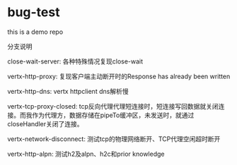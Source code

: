 # bug-test
this is a demo repo

分支说明

close-wait-server: 各种特殊情况复现close-wait

vertx-http-proxy: 复现客户端主动断开时的Response has already been written

vertx-http-dns: vertx httpclient dns解析慢

vertx-tcp-proxy-closed: tcp反向代理代理短连接时，短连接写回数据就关闭连接。而我作为代理方，数据存储在pipeTo缓冲区，未发送时，就通过closeHandler关闭了连接。

vertx-network-disconnect: 测试tcp的物理网络断开、TCP代理空闲超时断开

vertx-http-alpn: 测试h2及alpn、h2c和prior knowledge